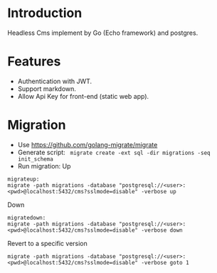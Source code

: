 # Introduction
Headless Cms implement by Go (Echo framework) and postgres.
# Features
- Authentication with JWT.
- Support markdown.
- Allow Api Key for front-end (static web app).
# Migration
- Use https://github.com/golang-migrate/migrate
- Generate script:
` migrate create -ext sql -dir migrations -seq init_schema`
- Run migration:
Up
```
migrateup:
migrate -path migrations -database "postgresql://<user>:<pwd>@localhost:5432/cms?sslmode=disable" -verbose up
```
Down
```
migratedown:
migrate -path migrations -database "postgresql://<user>:<pwd>@localhost:5432/cms?sslmode=disable" -verbose down
```
Revert to a specific version
```
migrate -path migrations -database "postgresql://<user>:<pwd>@localhost:5432/cms?sslmode=disable" -verbose goto 1
```


